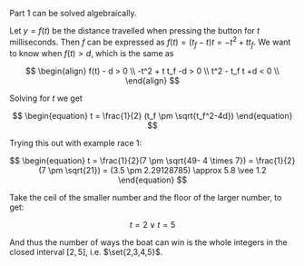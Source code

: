 Part 1 can be solved algebraically.

Let $y=f(t)$ be the distance travelled when pressing the button for $t$ milliseconds.
Then $f$ can be expressed as $f(t) = (t_f-t)t = -t^2 + t t_f$.
We want to know when $f(t) \gt d$, which is the same as

$$
\begin{align}
f(t) - d > 0 \\
-t^2 + t t_f -d > 0 \\
t^2 - t_f t +d < 0 \\
\end{align}
$$

Solving for $t$ we get

$$
\begin{equation}
t = \frac{1}{2} (t_f \pm \sqrt{t_f^2-4d})
\end{equation}
$$

Trying this out with example race 1:

$$
\begin{equation}
t = \frac{1}{2}(7 \pm \sqrt{49- 4 \times 7}) = \frac{1}{2}(7 \pm \sqrt{21}) = (3.5 \pm 2.29128785) \approx 5.8 \vee 1.2
\end{equation}
$$

Take the ceil of the smaller number and the floor of the larger number, to get:

$$
\begin{equation}
t = 2 \vee
t = 5
\end{equation}
$$

And thus the number of ways the boat can win is the whole integers in the closed interval $[2,5]$, i.e. $\set{2,3,4,5}$.
